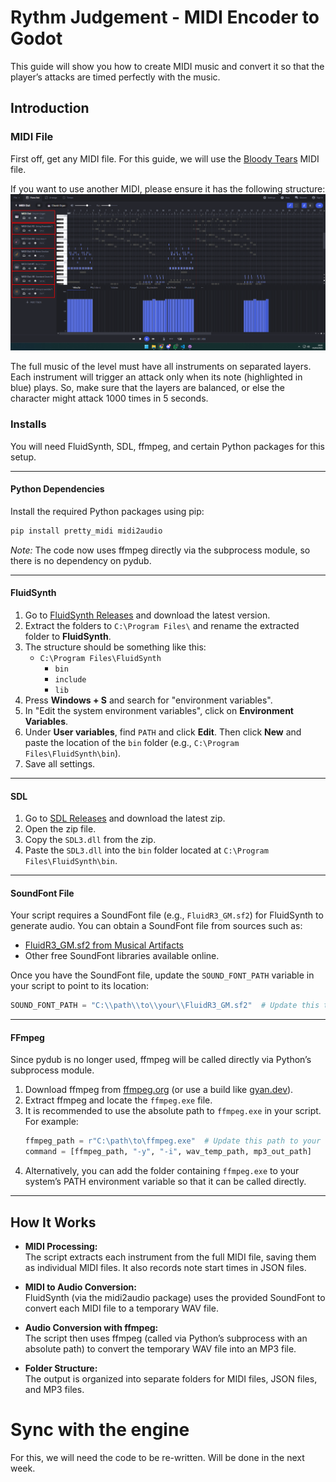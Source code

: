 # Rythm Judgement - MIDI Encoder to Godot

This guide will show you how to create MIDI music and convert it so that the player’s attacks are timed perfectly with the music.

## Introduction

### MIDI File

First off, get any MIDI file. For this guide, we will use the [Bloody Tears](RythmJudgement/Audio/Musica/Bloody_Tears_DoS.mid) MIDI file.

If you want to use another MIDI, please ensure it has the following structure:  
![alt text](/docs/img/MIDI%201.png)

The full music of the level must have all instruments on separated layers. Each instrument will trigger an attack only when its note (highlighted in blue) plays. So, make sure that the layers are balanced, or else the character might attack 1000 times in 5 seconds.

### Installs

You will need FluidSynth, SDL, ffmpeg, and certain Python packages for this setup.

---

#### Python Dependencies

Install the required Python packages using pip:
```bash
pip install pretty_midi midi2audio
```
*Note:* The code now uses ffmpeg directly via the subprocess module, so there is no dependency on pydub.

---

#### FluidSynth

1. Go to [FluidSynth Releases](https://github.com/FluidSynth/fluidsynth/releases) and download the latest version.
2. Extract the folders to `C:\Program Files\` and rename the extracted folder to **FluidSynth**.
3. The structure should be something like this: 
    - `C:\Program Files\FluidSynth`
        - `bin`
        - `include`
        - `lib`
4. Press **Windows + S** and search for "environment variables".
5. In "Edit the system environment variables", click on **Environment Variables**.
6. Under **User variables**, find `PATH` and click **Edit**. Then click **New** and paste the location of the `bin` folder (e.g., `C:\Program Files\FluidSynth\bin`).
7. Save all settings.

---

#### SDL

1. Go to [SDL Releases](https://github.com/libsdl-org/SDL/releases) and download the latest zip.
2. Open the zip file.
3. Copy the `SDL3.dll` from the zip.
4. Paste the `SDL3.dll` into the `bin` folder located at `C:\Program Files\FluidSynth\bin`.

---

#### SoundFont File

Your script requires a SoundFont file (e.g., `FluidR3_GM.sf2`) for FluidSynth to generate audio. You can obtain a SoundFont file from sources such as:
- [FluidR3_GM.sf2 from Musical Artifacts](https://musical-artifacts.com/)
- Other free SoundFont libraries available online.

Once you have the SoundFont file, update the `SOUND_FONT_PATH` variable in your script to point to its location:
```python
SOUND_FONT_PATH = "C:\\path\\to\\your\\FluidR3_GM.sf2"  # Update this to your SoundFont file path
```

---

#### FFmpeg

Since pydub is no longer used, ffmpeg will be called directly via Python’s subprocess module.

1. Download ffmpeg from [ffmpeg.org](https://ffmpeg.org/download.html) (or use a build like [gyan.dev](https://www.gyan.dev/ffmpeg/builds/)).
2. Extract ffmpeg and locate the `ffmpeg.exe` file.
3. It is recommended to use the absolute path to `ffmpeg.exe` in your script. For example:
   ```python
   ffmpeg_path = r"C:\path\to\ffmpeg.exe"  # Update this path to your ffmpeg.exe location
   command = [ffmpeg_path, "-y", "-i", wav_temp_path, mp3_out_path]
   ```
4. Alternatively, you can add the folder containing `ffmpeg.exe` to your system’s PATH environment variable so that it can be called directly.

---

## How It Works

- **MIDI Processing:**  
  The script extracts each instrument from the full MIDI file, saving them as individual MIDI files. It also records note start times in JSON files.
  
- **MIDI to Audio Conversion:**  
  FluidSynth (via the midi2audio package) uses the provided SoundFont to convert each MIDI file to a temporary WAV file.
  
- **Audio Conversion with ffmpeg:**  
  The script then uses ffmpeg (called via Python’s subprocess with an absolute path) to convert the temporary WAV file into an MP3 file.
  
- **Folder Structure:**  
  The output is organized into separate folders for MIDI files, JSON files, and MP3 files.

# Sync with the engine
For this, we will need the code to be re-written. Will be done in the next week.